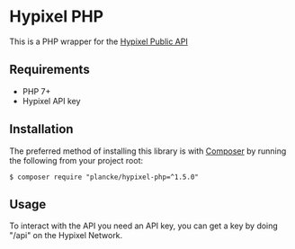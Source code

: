 # Hypixel PHP

This is a PHP wrapper for the [Hypixel Public API](https://api.hypixel.net)

## Requirements
- PHP 7+
- Hypixel API key

## Installation

The preferred method of installing this library is with [Composer](https://getcomposer.org) by running the following from your project root:

    $ composer require "plancke/hypixel-php=^1.5.0"
    
## Usage

To interact with the API you need an API key, you can get a key by doing "/api" on the Hypixel Network.
